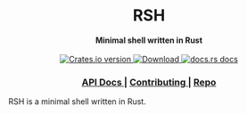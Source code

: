 <h1 align="center">RSH</h1>
<div align="center">
 <strong>
    Minimal shell written in Rust
 </strong>
</div>

<br />

<div align="center">
  <!-- Crates version -->
  <a href="https://crates.io/crates/rsh">
    <img src="https://img.shields.io/crates/v/blue-noise.svg?style=flat-square"
    alt="Crates.io version" />
  </a>
  <!-- Downloads -->
  <a href="https://crates.io/crates/rsh">
    <img src="https://img.shields.io/crates/d/blue-noise.svg?style=flat-square"
      alt="Download" />
  </a>
  <!-- docs.rs docs -->
  <a href="https://docs.rs/rsh">
    <img src="https://img.shields.io/badge/docs-latest-blue.svg?style=flat-square"
      alt="docs.rs docs" />
  </a>
</div>

<div align="center">
  <h3>
    <a href="https://docs.rs/rsh">
      API Docs
    </a>
    <span> | </span>
    <a href="https://github.com/mblode/rsh/blob/main/CONTRIBUTING.md">
      Contributing
    </a>
    <span> | </span>
    <a href="https://github.com/mblode/rsh">
      Repo
    </a>
  </h3>
</div>

RSH is a minimal shell written in Rust.
